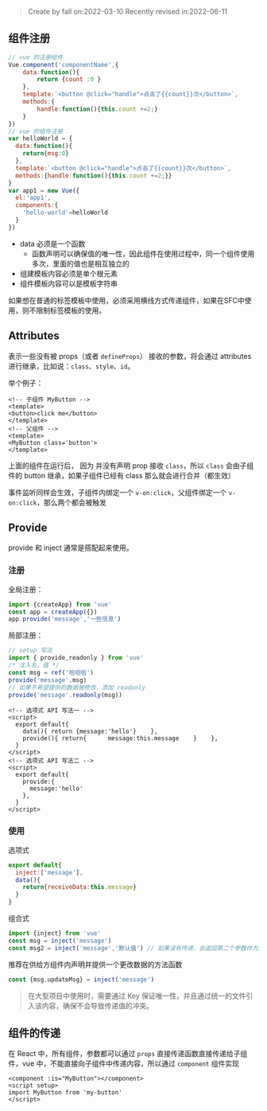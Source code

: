 > Create by fall on:2022-03-10
> Recently revised in:2022-06-11

##  组件注册

```js
// vue 的注册组件
Vue.component('componentName',{
    data:function(){
        return {count :0 }
    },
    template:`<button @click="handle">点击了{{count}}次</button>`,
    methods:{
        handle:function(){this.count +=2;}
    }
})
// vue 的组件注册
var helloWorld = {
  data:function(){
    return{msg:0}
  },
  template:`<button @click="handle">点击了{{count}}次</button>`,
  methods:{handle:function(){this.count +=2;}}
}
var app1 = new Vue({
  el:'app1',
  components:{
    'hello-world'=helloWorld
  }
})

```

- data 必须是一个函数
  - 函数声明可以确保值的唯一性，因此组件在使用过程中，同一个组件使用多次，里面的值也是相互独立的
- 组建模板内容必须是单个根元素
- 组件模板内容可以是模板字符串

如果想在普通的标签模板中使用，必须采用横线方式传递组件，如果在SFC中使用，则不限制标签模板的使用。

## Attributes

表示一些没有被 props（或者 `defineProps`） 接收的参数，将会通过 attributes 进行继承，比如说：`class`、`style`、`id`。

举个例子：

```vue
<!-- 子组件 MyButton -->
<template>
<button>click me</button>
</template>
<!-- 父组件 -->
<template>
<MyButton class='button'>
</template>
```

上面的组件在运行后， 因为 并没有声明 prop 接收 `class`，所以 `class` 会由子组件的 button 继承，如果子组件已经有 class 那么就会进行合并（都生效）

事件监听同样会生效，子组件内绑定一个 `v-on:click`，父组件绑定一个 `v-on:click`，那么两个都会被触发

## Provide

provide 和 inject 通常是搭配起来使用。

### 注册

全局注册：

```js
import {createApp} from 'vue'
const app = createApp({})
app.provide('message','一些信息')
```

局部注册：

```js
// setup 写法
import { provide,readonly } from 'vue'
/* 注入名，值 */
const msg = ref('哈哈哈')
provide('message',msg)
// 如果不希望提供的数据被修改，添加 readonly
provide('message'.readonly(msg))
```

```vue
<!-- 选项式 API 写法一 -->
<script>
  export default{
    data(){ return {message:'hello'}    },
    provide(){ return{      message:this.message    }    },
  }
</script>
<!-- 选项式 API 写法二 -->
<script>
  export default{
    provide:{
      message:'hello'
    },
  }
</script>
```

### 使用

选项式

```js
export default{
  inject:['message'],
  data(){
    return{receiveData:this.message}
  }
}
```

组合式

```js
import {inject} from 'vue'
const msg = inject('message')
const msg2 = inject('message','默认值') // 如果没有传递，会返回第二个参数作为默认值
```

推荐在供给方组件内声明并提供一个更改数据的方法函数

```js
const {msg,updateMsg} = inject('message')
```

> 在大型项目中使用时，需要通过 Key 保证唯一性，并且通过统一的文件引入该内容，确保不会导致传递值的冲突。

## 组件的传递

在 React 中，所有组件，参数都可以通过 `props` 直接传递函数直接传递给子组件，vue 中，不能直接向子组件中传递内容，所以通过 `component` 组件实现

```vue
<component :is="MyButton"></component>
<script setup>
import MyButton from 'my-button'
</script>
```

